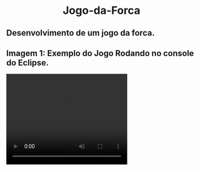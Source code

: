 <h1 align="center"> Jogo-da-Forca </h1>

<h2>Desenvolvimento de um jogo da forca.</h2>

 ## Imagem 1: Exemplo do Jogo Rodando no console do Eclipse. ##
 
<video width="320" height="240" autoplay>
  <source src="img/Exemplo_Jogo.mp4" type="video/mp4">
</video>
